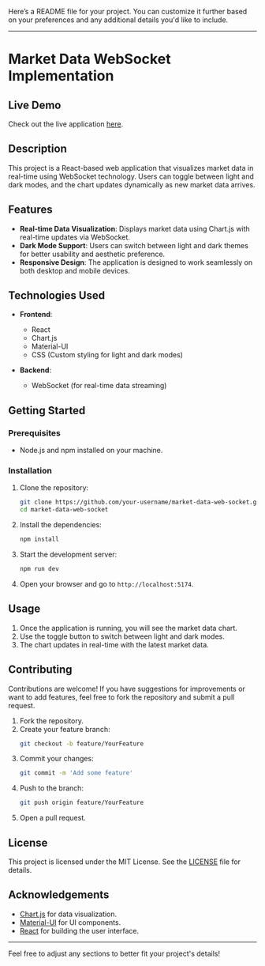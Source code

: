 Here’s a README file for your project. You can customize it further based on your preferences and any additional details you'd like to include.

---

# Market Data WebSocket Implementation


## Live Demo

Check out the live application [here](https://market-data-web-socket-implementation.vercel.app/).

## Description

This project is a React-based web application that visualizes market data in real-time using WebSocket technology. Users can toggle between light and dark modes, and the chart updates dynamically as new market data arrives.

## Features

- **Real-time Data Visualization**: Displays market data using Chart.js with real-time updates via WebSocket.
- **Dark Mode Support**: Users can switch between light and dark themes for better usability and aesthetic preference.
- **Responsive Design**: The application is designed to work seamlessly on both desktop and mobile devices.

## Technologies Used

- **Frontend**:
  - React
  - Chart.js
  - Material-UI
  - CSS (Custom styling for light and dark modes)

- **Backend**:
  - WebSocket (for real-time data streaming)

## Getting Started

### Prerequisites

- Node.js and npm installed on your machine.

### Installation

1. Clone the repository:
   ```bash
   git clone https://github.com/your-username/market-data-web-socket.git
   cd market-data-web-socket
   ```

2. Install the dependencies:
   ```bash
   npm install
   ```

3. Start the development server:
   ```bash
   npm run dev
   ```

4. Open your browser and go to `http://localhost:5174`.

## Usage

1. Once the application is running, you will see the market data chart.
2. Use the toggle button to switch between light and dark modes.
3. The chart updates in real-time with the latest market data.

## Contributing

Contributions are welcome! If you have suggestions for improvements or want to add features, feel free to fork the repository and submit a pull request.

1. Fork the repository.
2. Create your feature branch:
   ```bash
   git checkout -b feature/YourFeature
   ```
3. Commit your changes:
   ```bash
   git commit -m 'Add some feature'
   ```
4. Push to the branch:
   ```bash
   git push origin feature/YourFeature
   ```
5. Open a pull request.

## License

This project is licensed under the MIT License. See the [LICENSE](LICENSE) file for details.

## Acknowledgements

- [Chart.js](https://www.chartjs.org/) for data visualization.
- [Material-UI](https://mui.com/) for UI components.
- [React](https://reactjs.org/) for building the user interface.

---

Feel free to adjust any sections to better fit your project's details!
